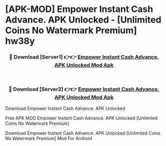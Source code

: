# [APK-MOD] Empower  Instant Cash Advance. APK Unlocked - [Unlimited Coins No Watermark Premium] hw38y



<div align="center">
<h3>🔴 Download [Server1] 👉👉 <a href="https://momento.my/?title=Empower__Instant_Cash_Advance._APK_Unlocked">Empower  Instant Cash Advance. APK Unlocked Mod Apk</a></h3><br>

<h3>🔴 Download [Server2] 👉👉 <a href="https://momento.my/?title=Empower__Instant_Cash_Advance._APK_Unlocked">Empower  Instant Cash Advance. APK Unlocked Mod Apk</a></h3>
</div>



Download Empower  Instant Cash Advance. APK Unlocked 

Free APK MOD Empower  Instant Cash Advance. APK Unlocked [Unlimited Coins No Watermark Premium]

Download Empower  Instant Cash Advance. APK Unlocked [Unlimited Coins No Watermark Premium] Mod For Android
